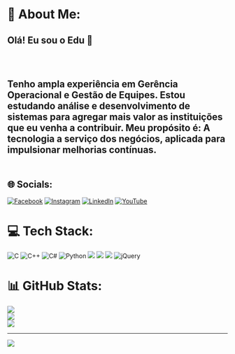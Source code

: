 # 💫 About Me:
## Olá! Eu sou o Edu 👋<br><br><br><br>Tenho ampla experiência em Gerência Operacional e Gestão de Equipes. Estou estudando análise e desenvolvimento de sistemas para agregar mais valor as instituições que eu venha a contribuir. Meu propósito é: A tecnologia a serviço dos negócios, aplicada para impulsionar melhorias contínuas. <br><br>


## 🌐 Socials:
[![Facebook](https://img.shields.io/badge/Facebook-%231877F2.svg?logo=Facebook&logoColor=white)](https://web.facebook.com/profile.php?id=100007270927766) [![Instagram](https://img.shields.io/badge/Instagram-%23E4405F.svg?logo=Instagram&logoColor=white)](https://www.instagram.com/edu_martinsc/) [![LinkedIn](https://img.shields.io/badge/LinkedIn-%230077B5.svg?logo=linkedin&logoColor=white)](https://linkedin.com/in/eduardohmcarvalho/) [![YouTube](https://img.shields.io/badge/YouTube-%23FF0000.svg?logo=YouTube&logoColor=white)](https://youtube.com/@EduardoMartinsDev) 

# 💻 Tech Stack:
![C](https://img.shields.io/badge/c-%2300599C.svg?style=for-the-badge&logo=c&logoColor=white) ![C++](https://img.shields.io/badge/c++-%2300599C.svg?style=for-the-badge&logo=c%2B%2B&logoColor=white) ![C#](https://img.shields.io/badge/c%23-%23239120.svg?style=for-the-badge&logo=csharp&logoColor=white) ![Python](https://img.shields.io/badge/python-3670A0?style=for-the-badge&logo=python&logoColor=ffdd54) <img src="https://img.shields.io/badge/html5%20-%23E34F26.svg?&style=for-the-badge&logo=html5&logoColor=white"/> <img src="https://img.shields.io/badge/css3%20-%231572B6.svg?&style=for-the-badge&logo=css3&logoColor=white"/> <img src="https://img.shields.io/badge/javascript%20-%23323330.svg?&style=for-the-badge&logo=javascript&logoColor=%23F7DF1E"/> ![jQuery](https://img.shields.io/badge/jquery-%230769AD.svg?style=for-the-badge&logo=jquery&logoColor=white)

# 📊 GitHub Stats:
![](https://github-readme-stats.vercel.app/api?username=EduardoMartinsDev&theme=highcontrast&hide_border=false&include_all_commits=true&count_private=true)<br/>
![](https://github-readme-streak-stats.herokuapp.com/?user=EduardoMartinsDev&theme=highcontrast&hide_border=false)<br/>
![](https://github-readme-stats.vercel.app/api/top-langs/?username=EduardoMartinsDev&theme=highcontrast&hide_border=false&include_all_commits=true&count_private=true&layout=compact)

---
[![](https://visitcount.itsvg.in/api?id=EduardoMartinsDev&icon=5&color=12)](https://visitcount.itsvg.in)

<!-- Proudly created with GPRM ( https://gprm.itsvg.in ) -->
